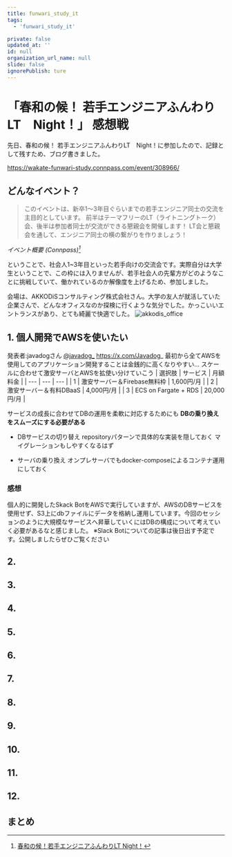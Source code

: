 ```yaml
---
title: funwari_study_it
tags:
  - 'funwari_study_it'

private: false
updated_at: ''
id: null
organization_url_name: null
slide: false
ignorePublish: ture
---
```

# 「春和の候！ 若手エンジニアふんわりLT　Night！」 感想戦

先日、春和の候！ 若手エンジニアふんわりLT　Night！に参加したので、記録として残すため、ブログ書きました。

https://wakate-funwari-study.connpass.com/event/308966/

## どんなイベント？
  > このイベントは、新卒1〜3年目ぐらいまでの若手エンジニア同士の交流を主目的としています。
  >前半はテーマフリーのLT（ライトニングトーク）会、後半は参加者同士が交流ができる懇親会を開催します！
  >LT会と懇親会を通して、エンジニア同士の横の繋がりを作りましょう！

  *イベント概要 (Connpass)[^1]* 
  
  ということで、社会人1~3年目といった若手向けの交流会です。実際自分は大学生ということで、この枠には入りませんが、若手社会人の先輩方がどのようなことに挑戦していて、働かれているのか解像度を上げるため、参加しました。

  会場は、AKKODiSコンサルティング株式会社さん。大学の友人が就活していた企業さんで、どんなオフィスなのか探検に行くような気分でした。かっこいいエントランスがあり、とても綺麗で快適でした。
  ![akkodis_office](https://github.com/ShotaArima/qiita/assets/130956497/594e96fb-8095-44c8-85f6-227745ee511b)




## 1. 個人開発でAWSを使いたい
発表者:javadogさん [@javadog_](https://x.com/Javadog_)
https://x.com/Javadog_
  最初から全てAWSを使用してのアプリケーション開発することは金銭的に高くなりやすい...
  スケールに合わせて激安サーバとAWSを拡使い分けていこう
  | 選択肢 | サービス | 月額料金 |
  | --- | --- | --- |
  | 1 | 激安サーバー＆Firebase無料枠 | 1,600円/月 |
  | 2 | 激安サーバー＆有料DBaaS | 4,000円/月 |
  | 3 | ECS on Fargate + RDS | 20,000円/月 |

  サービスの成長に合わせてDBの運用を柔軟に対応するためにも
  **DBの乗り換えをスムーズにする必要がある**

  - DBサービスの切り替え
    repositoryパターンで具体的な実装を隠しておく
    マイグレーションもしやすくなるはず

  - サーバの乗り換え
    オンプレサーバでもdocker-composeによるコンテナ運用にしておく

### 感想
  個人的に開発したSkack BotをAWSで実行していますが、AWSのDBサービスを使用せず、S3上にdbファイルにデータを格納し運用しています。今回のセッションのように大規模なサービスへ昇華していくにはDBの構成について考えていく必要があるなと感じました。
  ※Slack Botについての記事は後日出す予定です。公開しましたらぜひご覧ください

## 2. 

## 3. 

## 4. 

## 5. 

## 6.

## 7. 

## 8. 

## 9.

## 10. 

## 11. 

## 12.

## まとめ


[^1]: [春和の候！若手エンジニアふんわりLT Night！](https://wakate-funwari-study.connpass.com/event/308966/)
